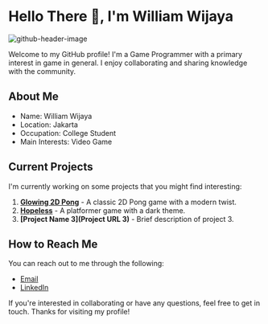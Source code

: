 # Hello There 👋, I'm William Wijaya

![github-header-image](https://github.com/William3152/William3152/assets/116702856/70644b12-b96a-4442-91fc-6b98bbdf08a3)

Welcome to my GitHub profile! I'm a Game Programmer with a primary interest in game in general. I enjoy collaborating and sharing knowledge with the community.


## About Me

- Name: William Wijaya
- Location: Jakarta
- Occupation: College Student
- Main Interests: Video Game

## Current Projects

I'm currently working on some projects that you might find interesting:

1. **[Glowing 2D Pong](https://github.com/William3152/2D-Pong)** - A classic 2D Pong game with a modern twist.
2. **[Hopeless](https://github.com/William3152/Hopeless)** - A platformer game with a dark theme.
3. **[Project Name 3](Project URL 3)** - Brief description of project 3.


## How to Reach Me

You can reach out to me through the following:
- <a href="williamwijaya010803@gmail.com ">Email</a>
- <a href="https://www.linkedin.com/in/william-wijaya-387a10291 ">LinkedIn</a>

If you're interested in collaborating or have any questions, feel free to get in touch. Thanks for visiting my profile!
